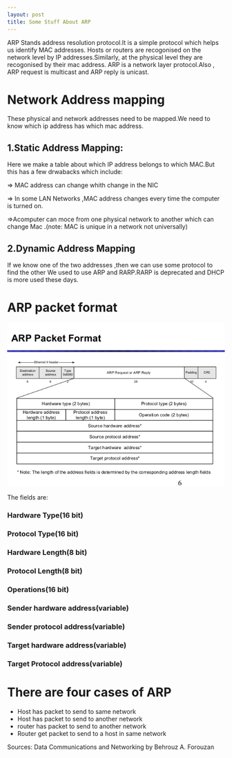 ```yaml
---
layout: post
title: Some Stuff About ARP 
---
```

ARP Stands address resolution protocol.It is a simple protocol which helps us identify MAC addresses.
Hosts or routers are recogonised on the network level by IP addresses.Similarly, at the physical level they are recogonised by their mac address.
ARP is a network layer protocol.Also , ARP request is multicast and ARP reply is unicast.

# Network Address mapping
These physical and network addresses need to be mapped.We need to know which ip address has which mac address.

## 1.Static Address Mapping:
Here we make a table about which IP address belongs to which MAC.But this has a few drwabacks which include:

=> MAC address can change whith change in the NIC

=> In some LAN Networks ,MAC address changes every time the computer is turned on.

=>Acomputer can moce from one physical network to another which can change Mac .(note: MAC is unique in a network not universally)

## 2.Dynamic Address Mapping
If we know one of the two addresses ,then we can use some protocol to find the other
We used to use ARP and RARP.RARP is deprecated and DHCP is more used these days.

# ARP packet format
![image_tpm](https://raw.githubusercontent.com/techathena/techathena.github.io/master/images/arp.jpg)

The fields are:
### Hardware Type(16 bit)
### Protocol Type(16 bit)
### Hardware Length(8 bit)
### Protocol Length(8 bit)
### Operations(16 bit)
### Sender hardware address(variable)
### Sender protocol address(variable)
### Target hardware address(variable)
### Target Protocol address(variable)

# There are four cases of ARP 
 * Host has packet to send to same network
* Host has packet to send to another network
* router has packet to send to another network
* Router get packet to send to a host in same network


Sources: Data Communications and Networking by Behrouz A. Forouzan
